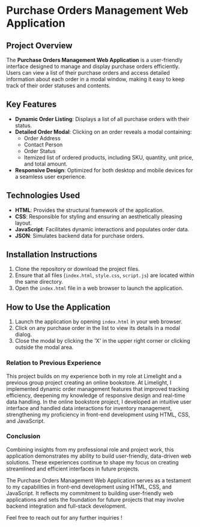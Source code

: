 # Purchase Orders Management Web Application

## Project Overview

The **Purchase Orders Management Web Application** is a user-friendly interface designed to manage and display purchase orders efficiently. Users can view a list of their purchase orders and access detailed information about each order in a modal window, making it easy to keep track of their order statuses and contents.

## Key Features

- **Dynamic Order Listing**: Displays a list of all purchase orders with their status.
- **Detailed Order Modal**: Clicking on an order reveals a modal containing:
  - Order Address
  - Contact Person
  - Order Status
  - Itemized list of ordered products, including SKU, quantity, unit price, and total amount.
- **Responsive Design**: Optimized for both desktop and mobile devices for a seamless user experience.

## Technologies Used

- **HTML**: Provides the structural framework of the application.
- **CSS**: Responsible for styling and ensuring an aesthetically pleasing layout.
- **JavaScript**: Facilitates dynamic interactions and populates order data.
- **JSON**: Simulates backend data for purchase orders.

## Installation Instructions

1. Clone the repository or download the project files.
2. Ensure that all files (`index.html`, `style.css`, `script.js`) are located within the same directory.
3. Open the `index.html` file in a web browser to launch the application.

## How to Use the Application

1. Launch the application by opening `index.html` in your web browser.
2. Click on any purchase order in the list to view its details in a modal dialog.
3. Close the modal by clicking the 'X' in the upper right corner or clicking outside the modal area.
### Relation to Previous Experience

This project builds on my experience both in my role at Limelight and a previous group project creating an online bookstore. At Limelight, I implemented dynamic order management features that improved tracking efficiency, deepening my knowledge of responsive design and real-time data handling. In the online bookstore project, I developed an intuitive user interface and handled data interactions for inventory management, strengthening my proficiency in front-end development using HTML, CSS, and JavaScript.

### Conclusion

Combining insights from my professional role and project work, this application demonstrates my ability to build user-friendly, data-driven web solutions. These experiences continue to shape my focus on creating streamlined and efficient interfaces in future projects.

The Purchase Orders Management Web Application serves as a testament to my capabilities in front-end development using HTML, CSS, and JavaScript. It reflects my commitment to building user-friendly web applications and sets the foundation for future projects that may involve backend integration and full-stack development.

Feel free to reach out for any further inquiries !
